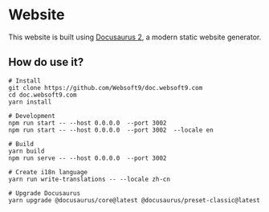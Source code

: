 # Website

This website is built using [Docusaurus 2](https://docusaurus.io/), a modern static website generator.

## How do use it?

```
# Install
git clone https://github.com/Websoft9/doc.websoft9.com
cd doc.websoft9.com	
yarn install

# Development 
npm run start -- --host 0.0.0.0  --port 3002
npm run start -- --host 0.0.0.0  --port 3002  --locale en

# Build
yarn build
npm run serve -- --host 0.0.0.0  --port 3002

# Create i18n language
yarn run write-translations -- --locale zh-cn

# Upgrade Docusaurus 
yarn upgrade @docusaurus/core@latest @docusaurus/preset-classic@latest
```